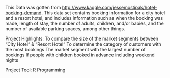 This Data was gotten from http://www.kaggle.com/jessemostipak/hotel-booking-demand.
This data set contains booking information for a city hotel and a resort hotel, and includes information such as when the booking was made, length of stay, the number of adults, children, and/or babies, and the number of available parking spaces, among other things.


Project Highlights:
To compare the size of the market segments between “City Hotel” & “Resort Hotel”
To determine the category of customers with the most bookings
The market segment with the largest number of bookings
If people with children booked in advance including weekend nights


Project Tool:
R Programming
